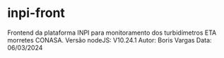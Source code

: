 # inpi-front
Frontend da plataforma INPI para monitoramento dos turbidímetros ETA morretes CONASA.
Versão nodeJS: V10.24.1
Autor: Boris Vargas
Data: 06/03/2024

